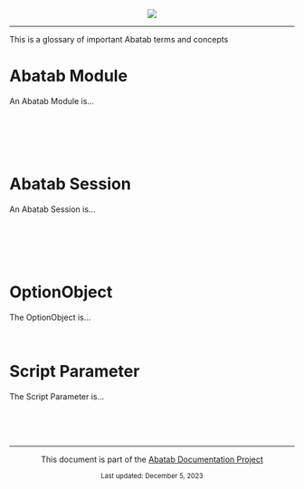 <div align="center">

![](.github/resources/images/logos/abatab-documentation-project-logo.png)

</div>

***

This is a glossary of important Abatab terms and concepts

<!--
For XML documentation:

<see href="https://github.com/spectrum-health-systems/Abatab-Documentation-Project/blob/main/Glossary.md#abatab-module">Abatab Module</see>
-->
# Abatab Module

An Abatab Module is...

<br>
<br>
<br>
<br>

<!--
For XML documentation:

<see href="https://github.com/spectrum-health-systems/Abatab-Documentation-Project/blob/main/Glossary.md#abatab-session">Abatab Session</see>
-->
# Abatab Session

An Abatab Session is...

<br>
<br>
<br>
<br>

<!--
For XML documentation:

<see href="https://github.com/spectrum-health-systems/Abatab-Documentation-Project/blob/main/Glossary.md#optionobject">OptionObject</see>
-->
# OptionObject

The OptionObject is...

<br>

<!--
For XML documentation:

<see href="https://github.com/spectrum-health-systems/Abatab-Documentation-Project/blob/main/Glossary.md#script-parameter">Script Parameter</see>
-->
# Script Parameter

The Script Parameter is...

<br>
<br>

<!-- This footer should be at the bottom of every Abatab Documentation Project page -->
<br>

***

<div align="center">

This document is part of the
[Abatab Documentation Project](/README.md)<br>
	
<sub>
Last updated: December 5, 2023<br>
</sub>
</div>
